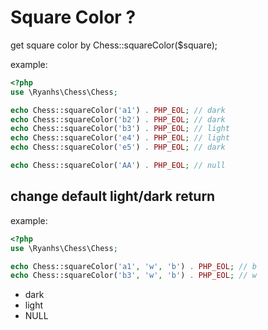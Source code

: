 # Square Color ?

get square color by Chess::squareColor($square);

example:

```php
<?php
use \Ryanhs\Chess\Chess;

echo Chess::squareColor('a1') . PHP_EOL; // dark
echo Chess::squareColor('b2') . PHP_EOL; // dark
echo Chess::squareColor('b3') . PHP_EOL; // light
echo Chess::squareColor('e4') . PHP_EOL; // light
echo Chess::squareColor('e5') . PHP_EOL; // dark

echo Chess::squareColor('AA') . PHP_EOL; // null
```

## change default light/dark return

example:

```php
<?php
use \Ryanhs\Chess\Chess;

echo Chess::squareColor('a1', 'w', 'b') . PHP_EOL; // b
echo Chess::squareColor('b3', 'w', 'b') . PHP_EOL; // w
```

- dark
- light
- NULL
